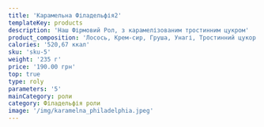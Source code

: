 ```yaml
---
title: 'Карамельна Філадельфія2'
templateKey: products
description: 'Наш Фірмовий Рол, з карамелізованим тростинним цукром'
product_composition: 'Лосось, Крем-сир, Груша, Унагі, Тростинний цукор'
calories: '520,67 ккал'
sku: 'sku-5'
weight: '235 г'
price: '190.00 грн'
top: true
type: roly
parameters: '5'
mainCategory: роли
category: Філадельфія роли
image: '/img/karamelna_philadelphia.jpeg'
---
```

